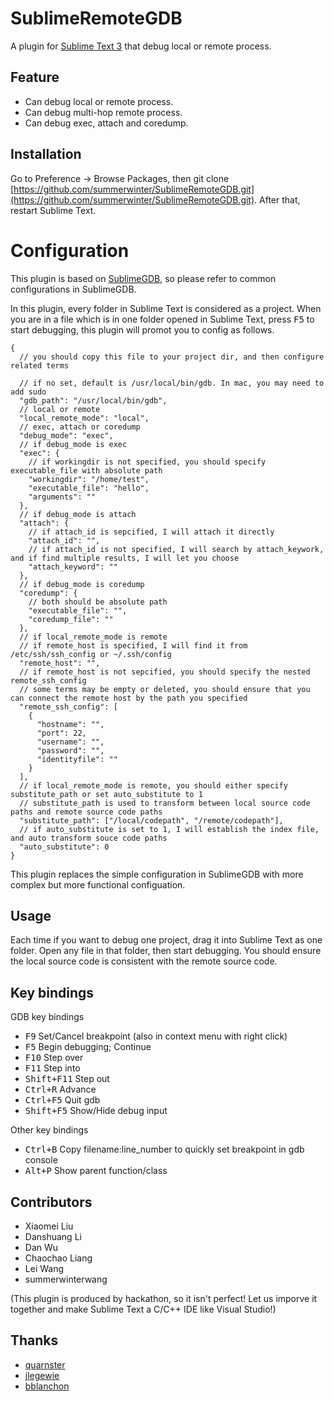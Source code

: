 SublimeRemoteGDB
======================

A plugin for [Sublime Text 3](http://www.sublimetext.com/) that debug local or remote process.

## Feature

* Can debug local or remote process.
* Can debug multi-hop remote process.
* Can debug exec, attach and coredump.

## Installation

Go to Preference -> Browse Packages, then git clone [https://github.com/summerwinter/SublimeRemoteGDB.git](https://github.com/summerwinter/SublimeRemoteGDB.git).
After that, restart Sublime Text.

# Configuration

This plugin is based on [SublimeGDB](https://github.com/quarnster/SublimeGDB), so please refer to common configurations in SublimeGDB.

In this plugin, every folder in Sublime Text is considered as a project. When you are in a file which is in one folder opened in Sublime Text, press <kbd>F5</kbd> to start debugging, this plugin will promot you to config as follows.

```
{
  // you should copy this file to your project dir, and then configure related terms

  // if no set, default is /usr/local/bin/gdb. In mac, you may need to add sudo
  "gdb_path": "/usr/local/bin/gdb",
  // local or remote
  "local_remote_mode": "local",
  // exec, attach or coredump
  "debug_mode": "exec",
  // if debug_mode is exec
  "exec": {
    // if workingdir is not specified, you should specify executable_file with absolute path
    "workingdir": "/home/test",
    "executable_file": "hello",
    "arguments": ""
  },
  // if debug_mode is attach
  "attach": {
    // if attach_id is sepcified, I will attach it directly
    "attach_id": "",
    // if attach_id is not specified, I will search by attach_keywork, and if find multiple results, I will let you choose
    "attach_keyword": ""
  },
  // if debug_mode is coredump
  "coredump": {
    // both should be absolute path
    "executable_file": "",
    "coredump_file": ""
  },
  // if local_remote_mode is remote
  // if remote_host is specified, I will find it from /etc/ssh/ssh_config or ~/.ssh/config
  "remote_host": "",
  // if remote_host is not sepcified, you should specify the nested remote_ssh_config
  // some terms may be empty or deleted, you should ensure that you can connect the remote host by the path you specified
  "remote_ssh_config": [
    {
      "hostname": "",
      "port": 22,
      "username": "",
      "password": "",
      "identityfile": ""
    }
  ],
  // if local_remote_mode is remote, you should either specify substitute_path or set auto_substitute to 1
  // substitute_path is used to transform between local source code paths and remote source code paths
  "substitute_path": ["/local/codepath", "/remote/codepath"],
  // if auto_substitute is set to 1, I will establish the index file, and auto transform souce code paths
  "auto_substitute": 0
}

```

This plugin replaces the simple configuration in SublimeGDB with more complex but more functional configuation.

## Usage

Each time if you want to debug one project, drag it into Sublime Text as one folder. Open any file in that folder, then start debugging. You should ensure the local source code is consistent with the remote source code.

## Key bindings

GDB key bindings
* <kbd>F9</kbd> Set/Cancel breakpoint (also in context menu with right click)
* <kbd>F5</kbd> Begin debugging; Continue
* <kbd>F10</kbd>  Step over
* <kbd>F11</kbd>  Step into
* <kbd>Shift+F11</kbd>  Step out
* <kbd>Ctrl+R</kbd> Advance
* <kbd>Ctrl+F5</kbd>  Quit gdb
* <kbd>Shift+F5</kbd> Show/Hide debug input

Other key bindings
* <kbd>Ctrl+B</kbd> Copy filename:line_number to quickly set breakpoint in gdb console
* <kbd>Alt+P</kbd>  Show parent function/class

## Contributors

* Xiaomei Liu
* Danshuang Li
* Dan Wu
* Chaochao Liang
* Lei Wang
* summerwinterwang

(This plugin is produced by hackathon, so it isn't perfect! Let us imporve it together and make Sublime Text a C/C++ IDE like Visual Studio!)

## Thanks

* [quarnster](https://github.com/quarnster/SublimeGDB)
* [jlegewie](https://github.com/jlegewie/sublime-paramiko)
* [bblanchon](https://github.com/bblanchon/SublimeText-HighlightBuildErrors)
